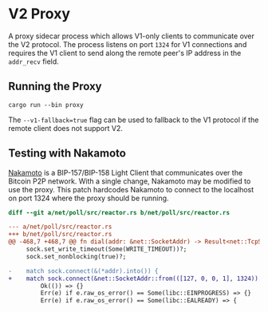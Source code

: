 # V2 Proxy

A proxy sidecar process which allows V1-only clients to communicate over the V2 protocol. The process listens on port `1324` for V1 connections and requires the V1 client to send along the remote peer's IP address in the `addr_recv` field.

## Running the Proxy

`cargo run --bin proxy`

The `--v1-fallback=true` flag can be used to fallback to the V1 protocol if the remote client does not support V2.

## Testing with Nakamoto

[Nakamoto](https://github.com/cloudhead/nakamoto) is a BIP-157/BIP-158 Light Client that communicates over the Bitcoin P2P network. With a single change, Nakamoto may be modified to use the proxy. This patch hardcodes Nakamoto to connect to the localhost on port 1324 where the proxy should be running.

```diff
diff --git a/net/poll/src/reactor.rs b/net/poll/src/reactor.rs

--- a/net/poll/src/reactor.rs
+++ b/net/poll/src/reactor.rs
@@ -468,7 +468,7 @@ fn dial(addr: &net::SocketAddr) -> Result<net::TcpStream, io::Error> {
     sock.set_write_timeout(Some(WRITE_TIMEOUT))?;
     sock.set_nonblocking(true)?;

-    match sock.connect(&(*addr).into()) {
+    match sock.connect(&net::SocketAddr::from(([127, 0, 0, 1], 1324)).into()) {
         Ok(()) => {}
         Err(e) if e.raw_os_error() == Some(libc::EINPROGRESS) => {}
         Err(e) if e.raw_os_error() == Some(libc::EALREADY) => {
```

